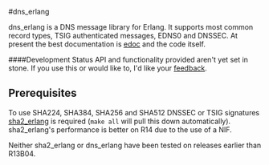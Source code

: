 #dns_erlang

dns_erlang is a DNS message library for Erlang. It supports most common record types, TSIG authenticated messages, EDNS0 and DNSSEC. At present the best documentation is [edoc](http://andrewtj.github.com/dns_erlang/doc/) and the code itself. 

####Development Status
API and functionality provided aren't yet set in stone. If you use this or would like to, I'd like your [feedback](andrew.tj.id.au/email).

## Prerequisites
To use SHA224, SHA384, SHA256 and SHA512 DNSSEC or TSIG signatures [sha2_erlang](https://github.com/andrewtj/sha2_erlang) is required (`make all` will pull this down automatically). sha2_erlang's performance is better on R14 due to the use of a NIF.

Neither sha2_erlang or dns_erlang have been tested on releases earlier than R13B04.